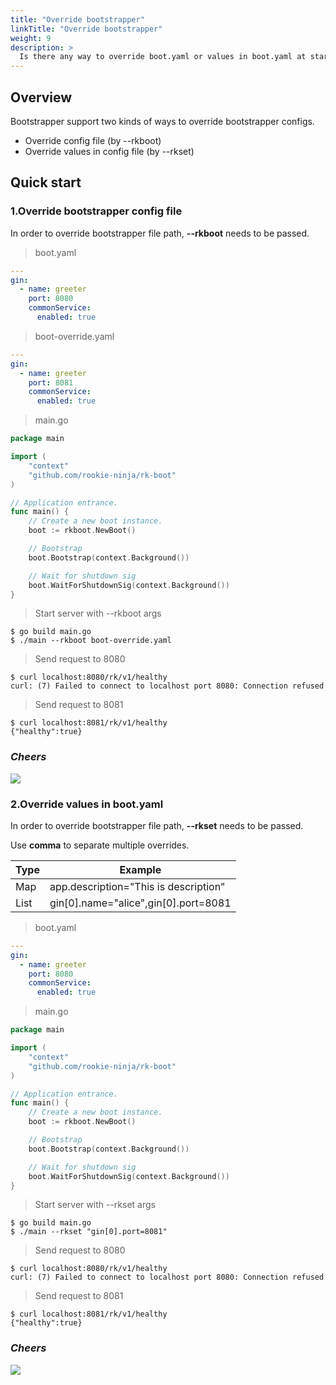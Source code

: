 ```yaml
---
title: "Override bootstrapper"
linkTitle: "Override bootstrapper"
weight: 9
description: >
  Is there any way to override boot.yaml or values in boot.yaml at start time?
---
```


## Overview
Bootstrapper support two kinds of ways to override bootstrapper configs.
- Override config file (by \-\-rkboot)
- Override values in config file (by \-\-rkset)

## Quick start
### 1.Override bootstrapper config file
In order to override bootstrapper file path, **\-\-rkboot** needs to be passed.

> boot.yaml
```yaml
---
gin:
  - name: greeter
    port: 8080
    commonService:
      enabled: true
```

> boot-override.yaml
```yaml
---
gin:
  - name: greeter
    port: 8081
    commonService:
      enabled: true
```

> main.go
```go
package main

import (
	"context"
	"github.com/rookie-ninja/rk-boot"
)

// Application entrance.
func main() {
	// Create a new boot instance.
	boot := rkboot.NewBoot()

	// Bootstrap
	boot.Bootstrap(context.Background())

	// Wait for shutdown sig
	boot.WaitForShutdownSig(context.Background())
}
```

> Start server with \-\-rkboot args
```shell script
$ go build main.go
$ ./main --rkboot boot-override.yaml
```

> Send request to 8080
```shell script
$ curl localhost:8080/rk/v1/healthy
curl: (7) Failed to connect to localhost port 8080: Connection refused
```

> Send request to 8081
```shell script
$ curl localhost:8081/rk/v1/healthy
{"healthy":true}
```

### _**Cheers**_
![](/bootstrapper/user-guide/cheers.png)

### 2.Override values in boot.yaml
In order to override bootstrapper file path, **\-\-rkset** needs to be passed.

Use **comma** to separate multiple overrides.

| Type | Example |
| ---- | ---- |
| Map | app.description="This is description" |
| List | gin[0].name="alice",gin[0].port=8081 |

> boot.yaml
```yaml
---
gin:
  - name: greeter
    port: 8080
    commonService:
      enabled: true
```

> main.go
```go
package main

import (
	"context"
	"github.com/rookie-ninja/rk-boot"
)

// Application entrance.
func main() {
	// Create a new boot instance.
	boot := rkboot.NewBoot()

	// Bootstrap
	boot.Bootstrap(context.Background())

	// Wait for shutdown sig
	boot.WaitForShutdownSig(context.Background())
}
```

> Start server with \-\-rkset args
```shell script
$ go build main.go
$ ./main --rkset "gin[0].port=8081"
```

> Send request to 8080
```shell script
$ curl localhost:8080/rk/v1/healthy
curl: (7) Failed to connect to localhost port 8080: Connection refused
```

> Send request to 8081
```shell script
$ curl localhost:8081/rk/v1/healthy
{"healthy":true}
```

### _**Cheers**_
![](/bootstrapper/user-guide/cheers.png)